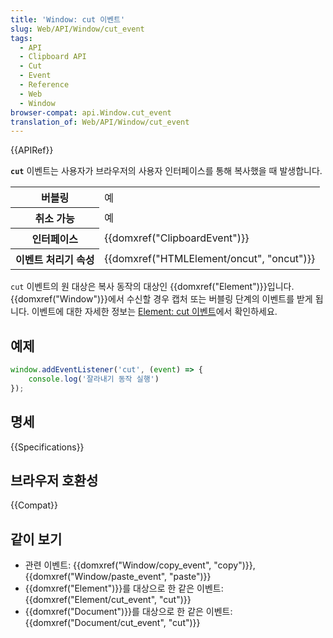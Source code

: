 ```yaml
---
title: 'Window: cut 이벤트'
slug: Web/API/Window/cut_event
tags:
  - API
  - Clipboard API
  - Cut
  - Event
  - Reference
  - Web
  - Window
browser-compat: api.Window.cut_event
translation_of: Web/API/Window/cut_event
---
```

{{APIRef}}

**`cut`** 이벤트는 사용자가 브라우저의 사용자 인터페이스를 통해 복사했을 때 발생합니다.

<table class="properties">
  <tbody>
    <tr>
      <th scope="row">버블링</th>
      <td>예</td>
    </tr>
    <tr>
      <th scope="row">취소 가능</th>
      <td>예</td>
    </tr>
    <tr>
      <th scope="row">인터페이스</th>
      <td>{{domxref("ClipboardEvent")}}</td>
    </tr>
    <tr>
      <th scope="row">이벤트 처리기 속성</th>
      <td>{{domxref("HTMLElement/oncut", "oncut")}}</td>
    </tr>
  </tbody>
</table>

`cut` 이벤트의 원 대상은 복사 동작의 대상인 {{domxref("Element")}}입니다. {{domxref("Window")}}에서 수신할 경우 캡처 또는 버블링 단계의 이벤트를 받게 됩니다. 이벤트에 대한 자세한 정보는 [Element: cut 이벤트](/ko/docs/Web/API/Element/cut_event)에서 확인하세요.

## 예제

```js
window.addEventListener('cut', (event) => {
    console.log('잘라내기 동작 실행')
});
```

## 명세

{{Specifications}}

## 브라우저 호환성

{{Compat}}

## 같이 보기

- 관련 이벤트: {{domxref("Window/copy_event", "copy")}}, {{domxref("Window/paste_event", "paste")}}
- {{domxref("Element")}}를 대상으로 한 같은 이벤트: {{domxref("Element/cut_event", "cut")}}
- {{domxref("Document")}}를 대상으로 한 같은 이벤트: {{domxref("Document/cut_event", "cut")}}
